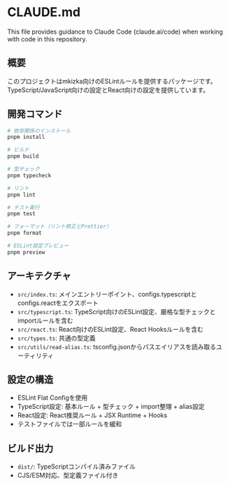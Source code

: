 # CLAUDE.md

This file provides guidance to Claude Code (claude.ai/code) when working with code in this repository.

## 概要

このプロジェクトはmkizka向けのESLintルールを提供するパッケージです。TypeScript/JavaScript向けの設定とReact向けの設定を提供しています。

## 開発コマンド

```bash
# 依存関係のインストール
pnpm install

# ビルド
pnpm build

# 型チェック
pnpm typecheck

# リント
pnpm lint

# テスト実行
pnpm test

# フォーマット（リント修正とPrettier）
pnpm format

# ESLint設定プレビュー
pnpm preview
```

## アーキテクチャ

- `src/index.ts`: メインエントリーポイント、configs.typescriptとconfigs.reactをエクスポート
- `src/typescript.ts`: TypeScript向けのESLint設定、厳格な型チェックとimportルールを含む
- `src/react.ts`: React向けのESLint設定、React Hooksルールを含む
- `src/types.ts`: 共通の型定義
- `src/utils/read-alias.ts`: tsconfig.jsonからパスエイリアスを読み取るユーティリティ

## 設定の構造

- ESLint Flat Configを使用
- TypeScript設定: 基本ルール + 型チェック + import整理 + alias設定
- React設定: React推奨ルール + JSX Runtime + Hooks
- テストファイルでは一部ルールを緩和

## ビルド出力

- `dist/`: TypeScriptコンパイル済みファイル
- CJS/ESM対応、型定義ファイル付き
